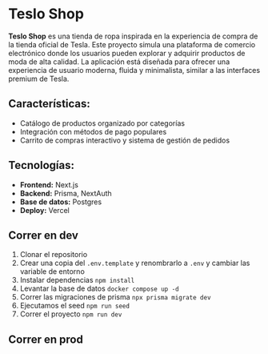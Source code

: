 # Teslo Shop

**Teslo Shop** es una tienda de ropa inspirada en la experiencia de compra de la tienda oficial de Tesla. Este proyecto simula una plataforma de comercio electrónico donde los usuarios pueden explorar y adquirir productos de moda de alta calidad. La aplicación está diseñada para ofrecer una experiencia de usuario moderna, fluida y minimalista, similar a las interfaces premium de Tesla.

## Características:
- Catálogo de productos organizado por categorías
- Integración con métodos de pago populares
- Carrito de compras interactivo y sistema de gestión de pedidos

## Tecnologías:
- **Frontend:** Next.js
- **Backend:** Prisma, NextAuth
- **Base de datos:** Postgres
- **Deploy:** Vercel

## Correr en dev

1. Clonar el repositorio
2. Crear una copia del ```.env.template``` y renombrarlo a ```.env``` y cambiar las variable de entorno
3. Instalar dependencias ```npm install```
4. Levantar la base de datos ```docker compose up -d```
5. Correr las migraciones de prisma ```npx prisma migrate dev```
6. Ejecutamos el seed ```npm run seed```
7. Correr el proyecto ```npm run dev```

## Correr en prod
